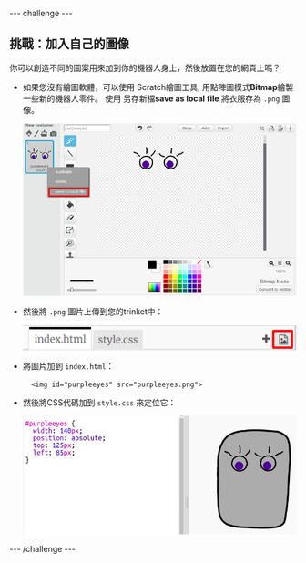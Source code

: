 \--- challenge \---

## 挑戰：加入自己的圖像

你可以創造不同的圖案用來加到你的機器人身上，然後放置在您的網頁上嗎？

+ 如果您沒有繪圖軟體，可以使用 Scratch繪圖工具, 用點陣圖模式**Bitmap**繪製一些新的機器人零件。 使用 另存新檔**save as local file** 將衣服存為 `.png` 圖像。
    
    ![截圖](images/robot-scratch-paint.png)

+ 然後將 `.png` 圖片上傳到您的trinket中：
    
    ![截圖](images/robot-image-add.png)

+ 將圖片加到 `index.html`：
    
        <img id="purpleeyes" src="purpleeyes.png">
        

+ 然後將CSS代碼加到 `style.css` 來定位它：
    
    ![截圖](images/robot-use-purple-eyes.png)

\--- /challenge \---